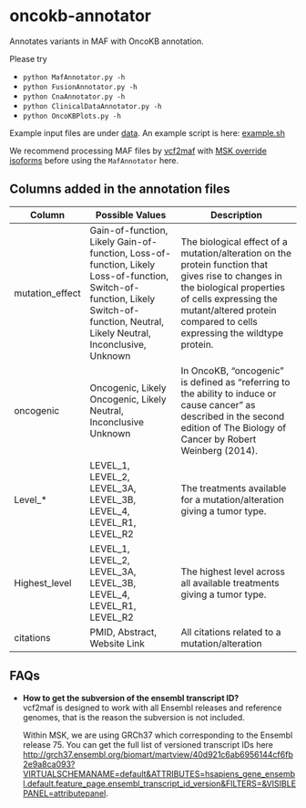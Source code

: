 # oncokb-annotator
Annotates variants in MAF with OncoKB annotation.

Please try 
* `python MafAnnotator.py -h`
* `python FusionAnnotator.py -h`
* `python CnaAnnotator.py -h`
* `python ClinicalDataAnnotator.py -h`
* `python OncoKBPlots.py -h`

Example input files are under [data](data). An example script is here: [example.sh](example.sh)

We recommend processing MAF files by [vcf2maf](https://github.com/mskcc/vcf2maf/) with [MSK override isoforms](https://github.com/mskcc/vcf2maf/blob/master/data/isoform_overrides_at_mskcc) before using the `MafAnnotator` here.

## Columns added in the annotation files
| Column          	| Possible Values                                                                                                                                                            	 	 	| Description                                                                                                                                                                                                                      	|
|-----------------	|---------------------------------------------------------------------------------------------------------------------------------------------------------------------------------------|----------------------------------------------------------------------------------------------------------------------------------------------------------------------------------------------------------------------------------	|
| mutation_effect 	| Gain-of-function, Likely Gain-of-function, Loss-of-function, Likely Loss-of-function, Switch-of-function, Likely Switch-of-function, Neutral, Likely Neutral, Inconclusive, Unknown 	| The biological effect of a mutation/alteration on the protein function that gives rise to changes in the biological properties of cells expressing the mutant/altered protein compared to cells expressing the wildtype protein. 	|
| oncogenic       	| Oncogenic, Likely Oncogenic, Likely Neutral, Inconclusive Unknown                                                                                                             	 	| In OncoKB, “oncogenic” is defined as “referring to the ability to induce or cause cancer” as described in the second edition of The Biology of Cancer by Robert Weinberg (2014).                                                 	|
| Level_*         	| LEVEL_1, LEVEL_2, LEVEL_3A, LEVEL_3B, LEVEL_4, LEVEL_R1, LEVEL_R2                                                                                                                  	| The treatments available for a mutation/alteration giving a tumor type.                                                                                                                                                          	|
| Highest_level   	| LEVEL_1, LEVEL_2, LEVEL_3A, LEVEL_3B, LEVEL_4, LEVEL_R1, LEVEL_R2                                                                                                                   	| The highest level across all available treatments giving a tumor type.                                                                                                                                                           	|
| citations       	| PMID, Abstract, Website Link                                                                                                                                                 	 	 	| All citations related to a mutation/alteration                                                                                                                                                                                   	|

## FAQs
- **How to get the subversion of the ensembl transcript ID?**  
  vcf2maf is designed to work with all Ensembl releases and reference genomes, that is the reason the subversion is not included. 

  Within MSK, we are using GRCh37 which corresponding to the Ensembl release 75. You can get the full list of versioned transcript IDs here http://grch37.ensembl.org/biomart/martview/40d921c6ab6956144cf6fb2e9a8ca093?VIRTUALSCHEMANAME=default&ATTRIBUTES=hsapiens_gene_ensembl.default.feature_page.ensembl_transcript_id_version&FILTERS=&VISIBLEPANEL=attributepanel.  
